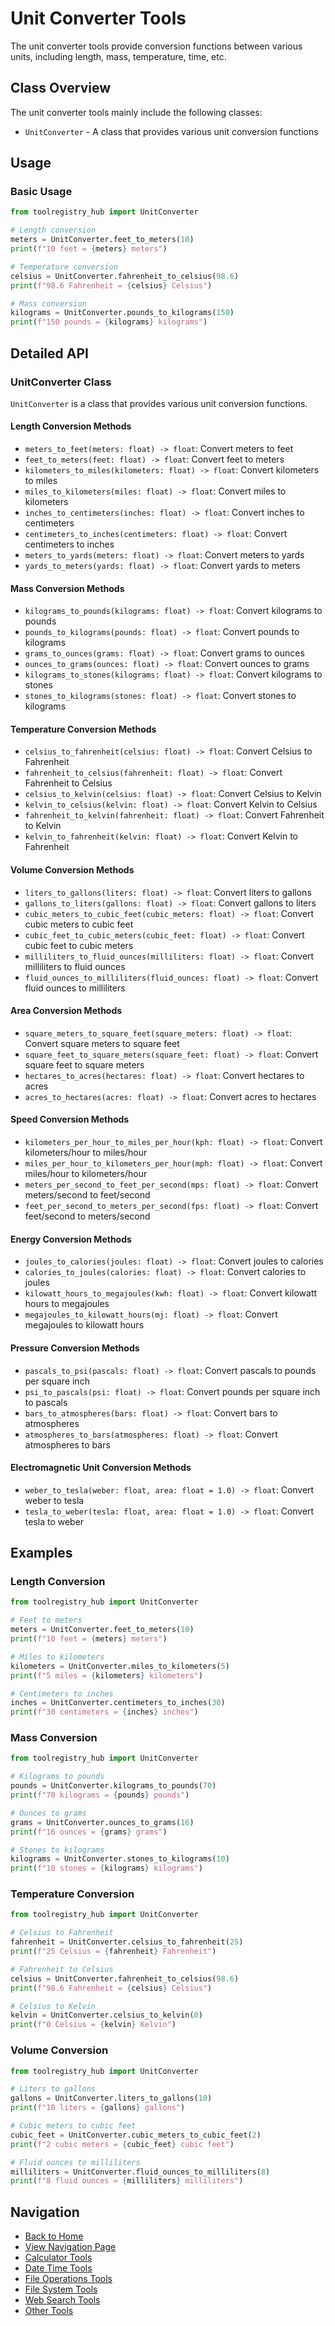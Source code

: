 # Unit Converter Tools

The unit converter tools provide conversion functions between various units, including length, mass, temperature, time, etc.

## Class Overview

The unit converter tools mainly include the following classes:

- `UnitConverter` - A class that provides various unit conversion functions

## Usage

### Basic Usage

```python
from toolregistry_hub import UnitConverter

# Length conversion
meters = UnitConverter.feet_to_meters(10)
print(f"10 feet = {meters} meters")

# Temperature conversion
celsius = UnitConverter.fahrenheit_to_celsius(98.6)
print(f"98.6 Fahrenheit = {celsius} Celsius")

# Mass conversion
kilograms = UnitConverter.pounds_to_kilograms(150)
print(f"150 pounds = {kilograms} kilograms")
```

## Detailed API

### UnitConverter Class

`UnitConverter` is a class that provides various unit conversion functions.

#### Length Conversion Methods

- `meters_to_feet(meters: float) -> float`: Convert meters to feet
- `feet_to_meters(feet: float) -> float`: Convert feet to meters
- `kilometers_to_miles(kilometers: float) -> float`: Convert kilometers to miles
- `miles_to_kilometers(miles: float) -> float`: Convert miles to kilometers
- `inches_to_centimeters(inches: float) -> float`: Convert inches to centimeters
- `centimeters_to_inches(centimeters: float) -> float`: Convert centimeters to inches
- `meters_to_yards(meters: float) -> float`: Convert meters to yards
- `yards_to_meters(yards: float) -> float`: Convert yards to meters

#### Mass Conversion Methods

- `kilograms_to_pounds(kilograms: float) -> float`: Convert kilograms to pounds
- `pounds_to_kilograms(pounds: float) -> float`: Convert pounds to kilograms
- `grams_to_ounces(grams: float) -> float`: Convert grams to ounces
- `ounces_to_grams(ounces: float) -> float`: Convert ounces to grams
- `kilograms_to_stones(kilograms: float) -> float`: Convert kilograms to stones
- `stones_to_kilograms(stones: float) -> float`: Convert stones to kilograms

#### Temperature Conversion Methods

- `celsius_to_fahrenheit(celsius: float) -> float`: Convert Celsius to Fahrenheit
- `fahrenheit_to_celsius(fahrenheit: float) -> float`: Convert Fahrenheit to Celsius
- `celsius_to_kelvin(celsius: float) -> float`: Convert Celsius to Kelvin
- `kelvin_to_celsius(kelvin: float) -> float`: Convert Kelvin to Celsius
- `fahrenheit_to_kelvin(fahrenheit: float) -> float`: Convert Fahrenheit to Kelvin
- `kelvin_to_fahrenheit(kelvin: float) -> float`: Convert Kelvin to Fahrenheit

#### Volume Conversion Methods

- `liters_to_gallons(liters: float) -> float`: Convert liters to gallons
- `gallons_to_liters(gallons: float) -> float`: Convert gallons to liters
- `cubic_meters_to_cubic_feet(cubic_meters: float) -> float`: Convert cubic meters to cubic feet
- `cubic_feet_to_cubic_meters(cubic_feet: float) -> float`: Convert cubic feet to cubic meters
- `milliliters_to_fluid_ounces(milliliters: float) -> float`: Convert milliliters to fluid ounces
- `fluid_ounces_to_milliliters(fluid_ounces: float) -> float`: Convert fluid ounces to milliliters

#### Area Conversion Methods

- `square_meters_to_square_feet(square_meters: float) -> float`: Convert square meters to square feet
- `square_feet_to_square_meters(square_feet: float) -> float`: Convert square feet to square meters
- `hectares_to_acres(hectares: float) -> float`: Convert hectares to acres
- `acres_to_hectares(acres: float) -> float`: Convert acres to hectares

#### Speed Conversion Methods

- `kilometers_per_hour_to_miles_per_hour(kph: float) -> float`: Convert kilometers/hour to miles/hour
- `miles_per_hour_to_kilometers_per_hour(mph: float) -> float`: Convert miles/hour to kilometers/hour
- `meters_per_second_to_feet_per_second(mps: float) -> float`: Convert meters/second to feet/second
- `feet_per_second_to_meters_per_second(fps: float) -> float`: Convert feet/second to meters/second

#### Energy Conversion Methods

- `joules_to_calories(joules: float) -> float`: Convert joules to calories
- `calories_to_joules(calories: float) -> float`: Convert calories to joules
- `kilowatt_hours_to_megajoules(kwh: float) -> float`: Convert kilowatt hours to megajoules
- `megajoules_to_kilowatt_hours(mj: float) -> float`: Convert megajoules to kilowatt hours

#### Pressure Conversion Methods

- `pascals_to_psi(pascals: float) -> float`: Convert pascals to pounds per square inch
- `psi_to_pascals(psi: float) -> float`: Convert pounds per square inch to pascals
- `bars_to_atmospheres(bars: float) -> float`: Convert bars to atmospheres
- `atmospheres_to_bars(atmospheres: float) -> float`: Convert atmospheres to bars

#### Electromagnetic Unit Conversion Methods

- `weber_to_tesla(weber: float, area: float = 1.0) -> float`: Convert weber to tesla
- `tesla_to_weber(tesla: float, area: float = 1.0) -> float`: Convert tesla to weber

## Examples

### Length Conversion

```python
from toolregistry_hub import UnitConverter

# Feet to meters
meters = UnitConverter.feet_to_meters(10)
print(f"10 feet = {meters} meters")

# Miles to kilometers
kilometers = UnitConverter.miles_to_kilometers(5)
print(f"5 miles = {kilometers} kilometers")

# Centimeters to inches
inches = UnitConverter.centimeters_to_inches(30)
print(f"30 centimeters = {inches} inches")
```

### Mass Conversion

```python
from toolregistry_hub import UnitConverter

# Kilograms to pounds
pounds = UnitConverter.kilograms_to_pounds(70)
print(f"70 kilograms = {pounds} pounds")

# Ounces to grams
grams = UnitConverter.ounces_to_grams(16)
print(f"16 ounces = {grams} grams")

# Stones to kilograms
kilograms = UnitConverter.stones_to_kilograms(10)
print(f"10 stones = {kilograms} kilograms")
```

### Temperature Conversion

```python
from toolregistry_hub import UnitConverter

# Celsius to Fahrenheit
fahrenheit = UnitConverter.celsius_to_fahrenheit(25)
print(f"25 Celsius = {fahrenheit} Fahrenheit")

# Fahrenheit to Celsius
celsius = UnitConverter.fahrenheit_to_celsius(98.6)
print(f"98.6 Fahrenheit = {celsius} Celsius")

# Celsius to Kelvin
kelvin = UnitConverter.celsius_to_kelvin(0)
print(f"0 Celsius = {kelvin} Kelvin")
```

### Volume Conversion

```python
from toolregistry_hub import UnitConverter

# Liters to gallons
gallons = UnitConverter.liters_to_gallons(10)
print(f"10 liters = {gallons} gallons")

# Cubic meters to cubic feet
cubic_feet = UnitConverter.cubic_meters_to_cubic_feet(2)
print(f"2 cubic meters = {cubic_feet} cubic feet")

# Fluid ounces to milliliters
milliliters = UnitConverter.fluid_ounces_to_milliliters(8)
print(f"8 fluid ounces = {milliliters} milliliters")
```

## Navigation

- [Back to Home](../readme_en.md)
- [View Navigation Page](navigation.md)
- [Calculator Tools](calculator.md)
- [Date Time Tools](datetime.md)
- [File Operations Tools](file_ops.md)
- [File System Tools](filesystem.md)
- [Web Search Tools](websearch/index.md)
- [Other Tools](other_tools.md)
